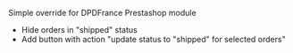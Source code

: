 Simple override for DPDFrance Prestashop module

- Hide orders in "shipped" status
- Add button with action "update status to "shipped" for selected orders"
